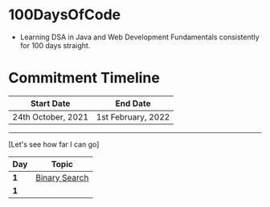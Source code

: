 # 100DaysOfCode
- Learning DSA in Java and Web Development Fundamentals consistently for 100 days straight.



# Commitment Timeline 


| Start Date  | End Date    |
| ----------- | ----------- |
| 24th October, 2021 | 1st February, 2022 |

---
[Let's see how far I can go]

Day | Topic
--- | ---
**1** |  [Binary Search](/Days/Day1.md)
**1** |  [](/Days/Day2.md)

